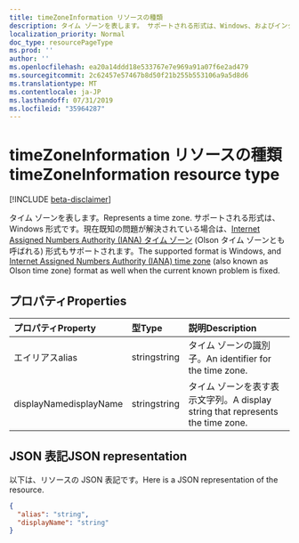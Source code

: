```yaml
---
title: timeZoneInformation リソースの種類
description: タイム ゾーンを表します。 サポートされる形式は、Windows、およびインターネットに割り当てられた電話番号 (IANA) タイムゾーン (Olson タイムゾーンとも呼ばれます)
localization_priority: Normal
doc_type: resourcePageType
ms.prod: ''
author: ''
ms.openlocfilehash: ea20a14ddd18e533767e7e969a91a07f6e2ad479
ms.sourcegitcommit: 2c62457e57467b8d50f21b255b553106a9a5d8d6
ms.translationtype: MT
ms.contentlocale: ja-JP
ms.lasthandoff: 07/31/2019
ms.locfileid: "35964287"
---
```

# <a name="timezoneinformation-resource-type"></a><span data-ttu-id="85805-104">timeZoneInformation リソースの種類</span><span class="sxs-lookup"><span data-stu-id="85805-104">timeZoneInformation resource type</span></span>

[!INCLUDE [beta-disclaimer](../../includes/beta-disclaimer.md)]

<span data-ttu-id="85805-105">タイム ゾーンを表します。</span><span class="sxs-lookup"><span data-stu-id="85805-105">Represents a time zone.</span></span> <span data-ttu-id="85805-106">サポートされる形式は、Windows 形式です。現在既知の問題が解決されている場合は、[Internet Assigned Numbers Authority (IANA) タイム ゾーン](https://www.iana.org/time-zones) (Olson タイム ゾーンとも呼ばれる) 形式もサポートされます。</span><span class="sxs-lookup"><span data-stu-id="85805-106">The supported format is Windows, and [Internet Assigned Numbers Authority (IANA) time zone](https://www.iana.org/time-zones) (also known as Olson time zone) format as well when the current known problem is fixed.</span></span>

## <a name="properties"></a><span data-ttu-id="85805-107">プロパティ</span><span class="sxs-lookup"><span data-stu-id="85805-107">Properties</span></span>
| <span data-ttu-id="85805-108">プロパティ</span><span class="sxs-lookup"><span data-stu-id="85805-108">Property</span></span>     | <span data-ttu-id="85805-109">型</span><span class="sxs-lookup"><span data-stu-id="85805-109">Type</span></span>   |<span data-ttu-id="85805-110">説明</span><span class="sxs-lookup"><span data-stu-id="85805-110">Description</span></span>|
|:---------------|:--------|:----------|
|<span data-ttu-id="85805-111">エイリアス</span><span class="sxs-lookup"><span data-stu-id="85805-111">alias</span></span>|<span data-ttu-id="85805-112">string</span><span class="sxs-lookup"><span data-stu-id="85805-112">string</span></span>|<span data-ttu-id="85805-113">タイム ゾーンの識別子。</span><span class="sxs-lookup"><span data-stu-id="85805-113">An identifier for the time zone.</span></span>|
|<span data-ttu-id="85805-114">displayName</span><span class="sxs-lookup"><span data-stu-id="85805-114">displayName</span></span>|<span data-ttu-id="85805-115">string</span><span class="sxs-lookup"><span data-stu-id="85805-115">string</span></span>|<span data-ttu-id="85805-116">タイム ゾーンを表す表示文字列。</span><span class="sxs-lookup"><span data-stu-id="85805-116">A display string that represents the time zone.</span></span>|

## <a name="json-representation"></a><span data-ttu-id="85805-117">JSON 表記</span><span class="sxs-lookup"><span data-stu-id="85805-117">JSON representation</span></span>

<span data-ttu-id="85805-118">以下は、リソースの JSON 表記です。</span><span class="sxs-lookup"><span data-stu-id="85805-118">Here is a JSON representation of the resource.</span></span>

<!-- {
  "blockType": "resource",
  "optionalProperties": [

  ],
  "@odata.type": "microsoft.graph.timeZoneInformation"
}-->

```json
{
  "alias": "string",
  "displayName": "string"
}

```

<!-- uuid: 8fcb5dbc-d5aa-4681-8e31-b001d5168d79
2015-10-25 14:57:30 UTC -->
<!--
{
  "type": "#page.annotation",
  "description": "timeZoneInformation resource",
  "keywords": "",
  "section": "documentation",
  "tocPath": "",
  "suppressions": []
}
-->
